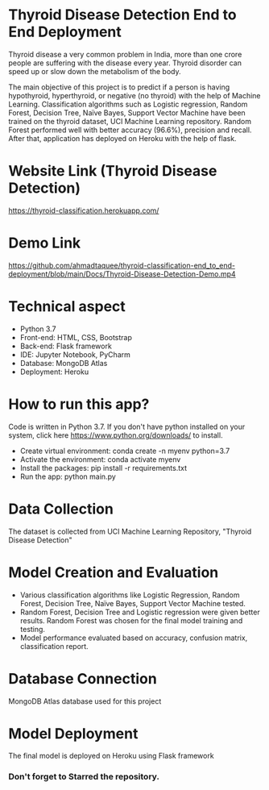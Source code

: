 
# Thyroid Disease Detection End to End Deployment

Thyroid disease a very common problem in India, more than one crore people are suffering with the disease every year. Thyroid disorder can speed up or slow down the metabolism of the body.

The main objective of this project is to predict if a person is having hypothyroid, hyperthyroid, or negative (no thyroid) with the help of Machine Learning. Classification algorithms such as Logistic regression, Random Forest, Decision Tree, Naïve Bayes, Support Vector Machine have been trained on the thyroid dataset, UCI Machine Learning repository. Random Forest performed well with better accuracy (96.6%), precision and recall. After that, application has deployed on Heroku with the help of flask.

# Website Link (Thyroid Disease Detection)

https://thyroid-classification.herokuapp.com/

# Demo Link

https://github.com/ahmadtaquee/thyroid-classification-end_to_end-deployment/blob/main/Docs/Thyroid-Disease-Detection-Demo.mp4

# Technical aspect

- Python 3.7
- Front-end: HTML, CSS, Bootstrap
- Back-end: Flask framework
- IDE: Jupyter Notebook, PyCharm
- Database: MongoDB Atlas
- Deployment: Heroku

# How to run this app?

Code is written in Python 3.7. If you don't have python installed on your system, click here https://www.python.org/downloads/ to install.

- Create virtual environment: conda create -n myenv python=3.7
- Activate the environment: conda activate myenv
- Install the packages: pip install -r requirements.txt
- Run the app: python main.py

# Data Collection

The dataset is collected from UCI Machine Learning Repository, "Thyroid Disease Detection"

# Model Creation and Evaluation

- Various classification algorithms like Logistic Regression, Random Forest, Decision Tree, Naïve Bayes, Support Vector Machine tested.
- Random Forest, Decision Tree and Logistic regression were given better results. Random Forest was chosen for the final model training and testing.
- Model performance evaluated based on accuracy, confusion matrix, classification report.

# Database Connection

MongoDB Atlas database used for this project

# Model Deployment

The final model is deployed on Heroku using Flask framework


### Don't forget to Starred the repository.
